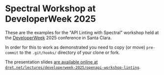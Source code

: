 # Spectral Workshop at DeveloperWeek 2025

These are the examples for the "API Linting with Spectral" workshop held at the [DeveloperWeek](https://www.developerweek.com/conference/) 2025 conference in Santa Clara.

In order for this to work as demonstrated you need to copy (or move) `pre-commit` to the `.git/hooks/` directory of your clone or fork.

The presentation slides [are available online at `dret.net/lectures/developerweek-2025/openapi-workshop-linting`](http://dret.net/lectures/developerweek-2025/openapi-workshop-linting).
